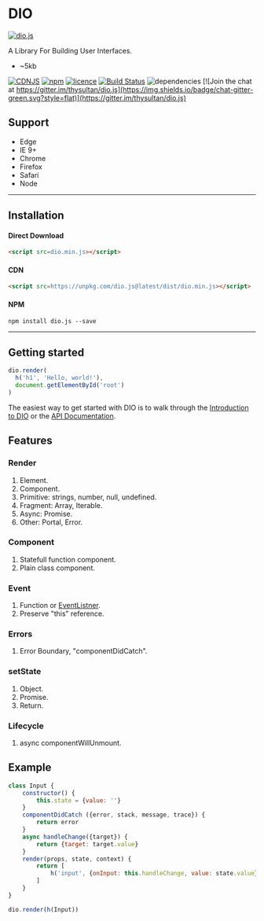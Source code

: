 # DIO

[![dio.js](https://dio.js.org/imgs/logo.svg)](https://dio.js.org/)

A Library For Building User Interfaces.

- ~5kb

[![CDNJS](https://img.shields.io/cdnjs/v/dio.svg?style=flat)](https://cdnjs.com/libraries/dio)
[![npm](https://img.shields.io/npm/v/dio.js.svg?style=flat)](https://www.npmjs.com/package/dio.js) [![licence](https://img.shields.io/badge/licence-MIT-blue.svg?style=flat)](https://github.com/thysultan/dio.js/blob/master/LICENSE.md) [![Build Status](https://semaphoreci.com/api/v1/thysultan/dio-js/branches/master/shields_badge.svg)](https://semaphoreci.com/thysultan/dio-js)
 ![dependencies](https://img.shields.io/badge/dependencies-none-green.svg?style=flat) [![Join the chat at https://gitter.im/thysultan/dio.js](https://img.shields.io/badge/chat-gitter-green.svg?style=flat)](https://gitter.im/thysultan/dio.js)

## Support

* Edge
* IE 9+
* Chrome
* Firefox
* Safari
* Node

---

## Installation

#### Direct Download

```html
<script src=dio.min.js></script>
```

#### CDN

```html
<script src=https://unpkg.com/dio.js@latest/dist/dio.min.js></script>
```

#### NPM

```
npm install dio.js --save
```

---

## Getting started

```js
dio.render(
  h('h1', 'Hello, world!'),
  document.getElementById('root')
)
```

The easiest way to get started with DIO is to walk through the [Introduction to DIO](https://dio.js.org/introduction.html) or the [API Documentation](https://dio.js.org/api.html).

## Features

### Render

1. Element.
1. Component.
1. Primitive: strings, number, null, undefined.
1. Fragment: Array, Iterable.
1. Async: Promise.
1. Other: Portal, Error.

### Component

1. Statefull function component.
1. Plain class component.

### Event

1. Function or [EventListner](https://developer.mozilla.org/en/docs/Web/API/EventListener).
1. Preserve "this" reference.

### Errors

1. Error Boundary, "componentDidCatch".

### setState

1. Object.
1. Promise.
1. Return.

### Lifecycle

1. async componentWillUnmount.

## Example

```js
class Input {
	constructor() {
		this.state = {value: ''}
	}
	componentDidCatch ({error, stack, message, trace}) {
		return error
	}
	async handleChange({target}) {
		return {target: target.value}
	}
	render(props, state, context) {
		return [
			h('input', {onInput: this.handleChange, value: state.value})
		]
	}
}

dio.render(h(Input))
```
